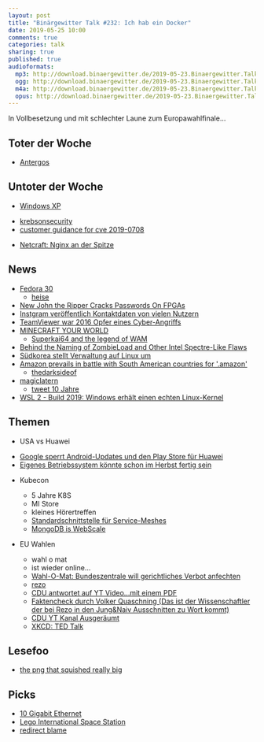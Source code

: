 ```yaml
---
layout: post
title: "Binärgewitter Talk #232: Ich hab ein Docker"
date: 2019-05-25 10:00
comments: true
categories: talk
sharing: true
published: true
audioformats:
  mp3: http://download.binaergewitter.de/2019-05-23.Binaergewitter.Talk.232.mp3
  ogg: http://download.binaergewitter.de/2019-05-23.Binaergewitter.Talk.232.ogg
  m4a: http://download.binaergewitter.de/2019-05-23.Binaergewitter.Talk.232.m4a
  opus: http://download.binaergewitter.de/2019-05-23.Binaergewitter.Talk.232.opus
---
```

In Vollbesetzung und mit schlechter Laune zum Europawahlfinale...


## Toter der Woche
- [Antergos](https://www.heise.de/newsticker/meldung/Antergos-Entwickler-stellen-Linux-Projekt-ein-4428549.html )

## Untoter der Woche
- [Windows XP]( https://www.heise.de/security/meldung/Jetzt-patchen-Exploit-Code-fuer-RDP-Luecke-BlueKeep-in-Windows-gesichtet-4427183.html )
 * [krebsonsecurity](https://krebsonsecurity.com/2019/05/microsoft-patches-wormable-flaw-in-windows-xp-7-and-windows-2003/)
 * [customer guidance for cve 2019-0708](https://support.microsoft.com/en-us/help/4500705/customer-guidance-for-cve-2019-0708)
- [Netcraft: Nginx an der Spitze](https://www.pro-linux.de/news/1/27077/netcraft-nginx-an-der-spitze.html)

## News
- [Fedora 30](https://www.zdnet.com/article/fedora-30-linux-rolls-out/)
  * [heise](https://www.heise.de/ct/artikel/Fedora-30-glaenzt-mit-schickem-Start-und-Performance-Verbesserungen-4410370.html)
- [New John the Ripper Cracks Passwords On FPGAs](https://it.slashdot.org/story/19/05/18/1841245/new-john-the-ripper-cracks-passwords-on-fpgas)
- [Instgram veröffentlich Kontaktdaten von vielen Nutzern]( https://www.heise.de/newsticker/meldung/Moeglicherweise-Kontaktdaten-von-49-Millionen-Instagram-Nutzern-oeffentlich-4428378.html )
- [TeamViewer war 2016 Opfer eines Cyber-Angriffs]( https://www.heise.de/newsticker/meldung/TeamViewer-war-2016-Opfer-eines-Cyber-Angriffs-4425265.html )
- [MINECRAFT YOUR WORLD](https://www.minecraft.net/en-us/earth )
  * [Superkai64 and the legend of WAM](https://www.youtube.com/watch?v=wsO-Td0hqXo)
- [Behind the Naming of ZombieLoad and Other Intel Spectre-Like Flaws]( https://threatpost.com/behind-the-naming-of-zombieload-and-other-intel-spectre-like-flaws/144875/ )
- [Südkorea stellt Verwaltung auf Linux um]( https://www.pro-linux.de/news/1/27078/s%C3%BCdkorea-stellt-verwaltung-auf-linux-um.html )
- [Amazon prevails in battle with South American countries for '.amazon'](https://mashable.com/article/amazon-domain-name-icann-approved/)
  * [thedarksideof](http://www.thedarksideof.io/)
- [magiclatern]( https://www.magiclantern.fm/ )
  * [tweet 10 Jahre]( https://twitter.com/qrs/status/1130448739200638976 )
- [WSL 2 - Build 2019: Windows erhält einen echten Linux-Kernel ]( https://www.heise.de/developer/meldung/Build-2019-Windows-erhaelt-einen-echten-Linux-Kernel-4417066.html )
  
## Themen
- USA vs Huawei
 * [Google sperrt Android-Updates und den Play Store für Huawei](https://www.heise.de/meldung/Google-sperrt-Android-Updates-und-den-Play-Store-fuer-Huawei-4425528.html)
 * [Eigenes Betriebssystem könnte schon im Herbst fertig sein](https://www.heise.de/newsticker/meldung/Huawei-Eigenes-Betriebssystem-koennte-schon-im-Herbst-fertig-sein-4428890.html)

- Kubecon
	* 5 Jahre K8S
	* MI Store
  * kleines Hörertreffen
  * [Standardschnittstelle für Service-Meshes](https://www.heise.de/developer/meldung/KubeCon-CloudNativeCon-EU-Standardschnittstelle-fuer-Service-Meshes-4427919.html)
  * [MongoDB is WebScale]( https://www.youtube.com/watch?v=b2F-DItXtZs )

- EU Wahlen 
  * wahl o mat
  * ist wieder online...
  * [Wahl-O-Mat: Bundeszentrale will gerichtliches Verbot anfechten](https://www.heise.de/newsticker/meldung/Wahl-O-Mat-Bundeszentrale-will-gerichtliches-Verbot-anfechten-4428025.html)
  * [rezo]( https://www.youtube.com/watch?v=4Y1lZQsyuSQ )
   - [CDU antwortet auf YT Video...mit einem PDF]( https://www.cdu.de/sites/default/files/media/dokumente/wie-wir-die-sache-sehen.pdf )
   - [Faktencheck durch Volker Quaschning (Das ist der Wissenschaftler der bei Rezo in den Jung&Naiv Ausschnitten zu Wort kommt)]( https://www.volker-quaschning.de/artikel/2019-05_Stellungnahme-CDU/index.php )
   - [CDU YT Kanal Ausgeräumt]( https://www.t-online.de/nachrichten/deutschland/gesellschaft/id_85808838/urheberrechtsverstoss-cdu-muss-videos-bei-youtube-loeschen.html )
   - [XKCD: TED Talk]( https://xkcd.com/541/ )

## Lesefoo
- [the png that squished really big](https://flak.tedunangst.com/post/the-png-that-squished-really-big)

## Picks
- [10 Gigabit Ethernet]( https://l33tsource.com/blog/2019/05/18/10GbE-cc2-n320e-sr/ )
- [Lego International Space Station](https://ideas.lego.com/challenges/5fa4eb3f-1e98-47d7-abbc-fdc2a29b79c3/application/2ae74ed1-0c39-4e4b-8862-06409fb6c7a4)
- [redirect blame]( https://github.com/will/redirect_blame )
